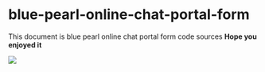 # blue-pearl-online-chat-portal-form
This document is blue pearl online chat portal form code sources
<b>Hope you enjoyed it</b>

<img src="https://hounaar.com/github/logo.png">
